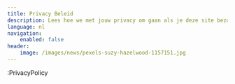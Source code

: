 ```yaml
---
title: Privacy Beleid
description: Lees hoe we met jouw privacy om gaan als je deze site bezoekt
language: nl
navigation: 
    enabled: false
header:
    image: /images/news/pexels-suzy-hazelwood-1157151.jpg
---
```


:PrivacyPolicy